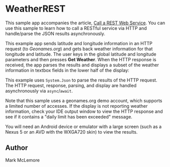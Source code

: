 WeatherREST
===========

This sample app accompanies the article, 
[Call a REST Web Service](http://developer.xamarin.com/recipes/android/web_services/consuming_services/call_a_rest_web_service/).
You can use this sample to learn how to call a RESTful service via 
HTTP and handle/parse the JSON results asynchronously. 

This example app sends latitude and longitude information in an HTTP 
request (to *Geonames.org*) and gets back weather information for that 
longitude and latitude. The user keys in the global latitude and 
longitude parameters and then presses **Get Weather**. When the HTTP 
response is received, the app parses the results and displays a subset 
of the weather information in textbox fields in the lower half of the 
display: 

This example uses `System.Json` to parse the results of the HTTP 
request. The HTTP request, response, parsing, and display are handled 
asynchronously via `async`/`await`. 

Note that this sample uses a geonames.org demo account, which supports 
a limited number of accesses. If the display is not reporting weather 
information, check your IDE output window to view the HTTP response and 
see if it contains a "daily limit has been exceeded" message. 

You will need an Android device or emulator with a large screen (such as 
a Nexus 5 or an AVD with the WXGA720 skin) to view the results. 

Author
------ 

Mark McLemore
